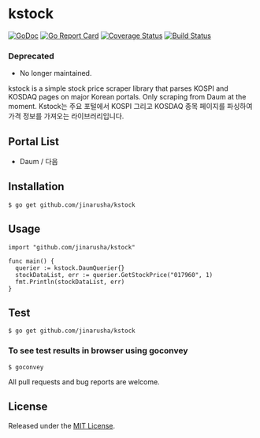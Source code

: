 # kstock
[![GoDoc](https://godoc.org/github.com/jinarusha/kstock?status.svg)](https://godoc.org/github.com/jinarusha/kstock)
[![Go Report Card](https://goreportcard.com/badge/jinarusha/kstock)](http://goreportcard.com/report/jinarusha/kstock)
[![Coverage Status](http://img.shields.io/coveralls/jinarusha/kstock.svg)](https://coveralls.io/r/jinarusha/kstock)
[![Build Status](https://travis-ci.org/jinarusha/kstock.svg?branch=master)](https://travis-ci.org/jinarusha/kstock)

### Deprecated
- No longer maintained.

kstock is a simple stock price scraper library that parses KOSPI and KOSDAQ pages on major Korean portals. Only scraping from Daum at the moment.
Kstock는 주요 포털에서 KOSPI 그리고 KOSDAQ 종목 페이지를 파싱하여 가격 정보를 가져오는 라이브러리입니다.

## Portal List
- Daum / 다음

## Installation

```
$ go get github.com/jinarusha/kstock
```

## Usage

```
import "github.com/jinarusha/kstock"

func main() {
  querier := kstock.DaumQuerier{}
  stockDataList, err := querier.GetStockPrice("017960", 1)
  fmt.Println(stockDataList, err)
}
```

## Test

```
$ go get github.com/jinarusha/kstock
```

### To see test results in browser using goconvey

```
$ goconvey
```

All pull requests and bug reports are welcome.

## License

Released under the [MIT License](https://github.com/jinarusha/kstock/blob/master/LICENSE).
